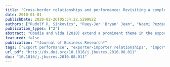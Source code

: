 ```yaml
---
title: "Cross-border relationships and performance: Revisiting a complex linkage - A commentary essay"
date: 2010-01-01
publishDate: 2020-02-26T05:54:22.529902Z
authors: ["Rudolf R. Sinkovics", "Ruey-Jer 'Bryan' Jean", "Noemi Pezderka"]
publication_types: ["2"]
abstract: "Obadia and Vida (2010) extend a prominent theme in the export performance literature, by explicitly addressing \"importer role performance.” The commentary essay here builds on a significant volume of work dealing with behavioral dimensions in cross-border exchange relationship management, and points at contributions and shortcomings of Obadia and Vida’s paper in terms of advancing and upgrading discussions in this area. This commentary concludes that scholars need to concentrate their future research efforts in linking relationship dimension and export performance on introducing more comprehensive sets of mediating and moderating effects. These sets of effects may include dimensions such as opportunism, foreign market knowledge and competence, conflict reduction, commitment enhancement, partner interaction, knowledge sharing and ICT."
featured: false
publication: "*Journal of Business Research*"
tags: ["Export performance", "exporter-importer relationships", "importer role performance", "ICT", "relationship governance", "equivalence"]
url_pdf: "http://dx.doi.org/10.1016/j.jbusres.2010.08.011"
doi: "10.1016/j.jbusres.2010.08.011"
---
```


